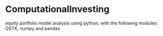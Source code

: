 ComputationalInvesting
======================

equity portfolio model analysis using python, with the following modules: QSTK, numpy and pandas

